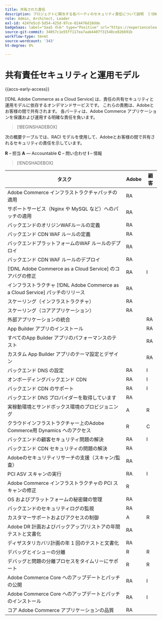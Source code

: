 ```yaml
---
title: 共有された責任
description: プロジェクトに関与する各パーティのセキュリティ責任について説明  [!DNL Adobe Commerce as a Cloud Service]  ます。
role: Admin, Architect, Leader
exl-id: 424fe5cd-5d54-425d-97ce-024476d18dde
badgeSaas: label="SaaS のみ" type="Positive" url="https://experienceleague.adobe.com/en/docs/commerce/user-guides/product-solutions" tooltip="Adobe Commerce as a Cloud ServiceおよびAdobe Commerce Optimizer プロジェクトにのみ適用されます（Adobeで管理される SaaS インフラストラクチャ）。"
source-git-commit: 34057c1e55ff117ea7aab4407f31548ce826691b
workflow-type: tm+mt
source-wordcount: '343'
ht-degree: 0%

---
```


# 共有責任セキュリティと運用モデル

{{accs-early-access}}

[!DNL Adobe Commerce as a Cloud Service] は、責任の共有セキュリティと運用モデルに依存するオンデマンドサービスです。 これらの責務は、Adobeとお客様の間で共有されます。 各パーティは、Adobe Commerce アプリケーションを保護および運用する明確な責任を負います。

>[!BEGINSHADEBOX]

次の概要テーブルでは、RACI モデルを使用して、Adobeとお客様の間で共有されるセキュリティの責任を示しています。

**R** – 担当
**A** — Accountable
**C** – 問い合わせ
**I** – 情報

>[!ENDSHADEBOX]

| タスク | Adobe | 顧客 |
| --- | --- | --- |
| Adobe Commerce インフラストラクチャパッチの適用 | RA | |
| サポートサービス（Nginx や MySQL など）へのパッチの適用 | RA | |
| バックエンドのオリジンWAFルールの定義 | RA | |
| バックエンド CDN WAF ルールの定義 | RA | |
| バックエンドプラットフォームのWAF ルールのデプロイ | RA | |
| バックエンド CDN WAF ルールのデプロイ | RA | |
| [!DNL Adobe Commerce as a Cloud Service] のコアバグの修正 | RA | I |
| インフラストラクチャ [!DNL Adobe Commerce as a Cloud Service] パッチのリリース | RA | |
| スケーリング（インフラストラクチャ） | RA | |
| スケーリング（コアアプリケーション） | RA | |
| 外部アプリケーションの統合 | | RA |
| App Builder アプリのインストール | | RA |
| すべてのApp Builder アプリのパフォーマンスのテスト | | RA |
| カスタム App Builder アプリのテーマ設定とデザイン | | RA |
| バックエンド DNS の設定 | RA | I |
| オンボーディングバックエンド CDN | RA | I |
| バックエンド CDN のサポート | RA | I |
| バックエンド DNS プロバイダーを取得しています | RA | |
| 実稼動環境とサンドボックス環境のプロビジョニング | A | R |
| クラウドインフラストラクチャー上のAdobe Commerce用 Dynamics へのアクセス | R | C |
| バックエンドの顧客セキュリティ問題の解決 | RA | I |
| バックエンド CDN セキュリティの問題の解決 | RA | |
| Adobeのセキュリティリサーチの支援（スキャン/監査） | RA | |
| PCI ASV スキャンの実行 | RA | I |
| Adobe Commerce インフラストラクチャの PCI スキャンの修正 | R | |
| OS およびプラットフォームの秘密鍵の管理 | RA | |
| バックエンドのセキュリティログの監視 | RA | |
| カスタマーサポートおよびアクセスの制御 | A | R |
| Adobe DR 計画およびバックアップ/リストアの年間テストと文書化 | RA | |
| ディザスタリカバリ計画の年 1 回のテストと文書化 | RA | |
| デバッグとイシューの分離 | R | R |
| デバッグと問題の分離プロセスをタイムリーにサポート | R | R |
| Adobe Commerce Core へのアップデートとパッチの公開 | RA | I |
| Adobe Commerce Core へのアップデートとパッチのインストール | RA | I |
| コア Adobe Commerce アプリケーションの品質 | RA | |
